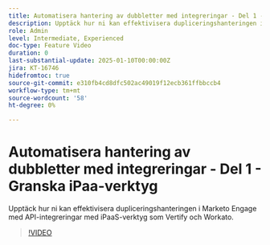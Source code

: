 ```yaml
---
title: Automatisera hantering av dubbletter med integreringar - Del 1 - Granska iPaa-verktyg
description: Upptäck hur ni kan effektivisera dupliceringshanteringen i Marketo Engage med API-integreringar med iPaaS-verktyg som Vertify och Workato.
role: Admin
level: Intermediate, Experienced
doc-type: Feature Video
duration: 0
last-substantial-update: 2025-01-10T00:00:00Z
jira: KT-16746
hidefromtoc: true
source-git-commit: e310fb4cd8dfc502ac49019f12ecb361ffbbccb4
workflow-type: tm+mt
source-wordcount: '58'
ht-degree: 0%

---
```



# Automatisera hantering av dubbletter med integreringar - Del 1 - Granska iPaa-verktyg

Upptäck hur ni kan effektivisera dupliceringshanteringen i Marketo Engage med API-integreringar med iPaaS-verktyg som Vertify och Workato.

>[!VIDEO](https://video.tv.adobe.com/v/3429487/?learn=on&enablevpops)

